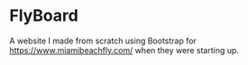 # FlyBoard
A website I made from scratch using Bootstrap for <a href="http://https://www.miamibeachfly.com/">https://www.miamibeachfly.com/</a> when they were starting up.
